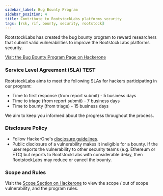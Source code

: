 ```yaml
---
sidebar_label: Bug Bounty Program
sidebar_position: 4
title: Contribute to RootstockLabs platforms security
tags: [rsk, rif, bounty, security, rootstock]
---
```


RootstockLabs has created the bug bounty program to reward researchers that submit valid vulnerabilities to improve the RootstockLabs platforms security.

<div class="btn-container">
  <span></span>
    <a class="green" href="https://hackerone.com/rootstocklabs">Visit the Bug Bounty Program Page on Hackerone</a>
</div>

### Service Level Agreement (SLA) TEST

RootstockLabs aims to meet the following SLAs for hackers participating in our program:

* Time to first response (from report submit) - 5 business days
* Time to triage (from report submit) - 7 business days
* Time to bounty (from triage) - 15 business days

We aim to keep you informed about the progress throughout the process.

### Disclosure Policy

* Follow HackerOne's [disclosure guidelines](https://www.hackerone.com/disclosure-guidelines).
* Public disclosure of a vulnerability makes it ineligible for a bounty. If the user reports the vulnerability to other security teams (e.g. Ethereum or ETC) but reports to RootstockLabs with considerable delay, then RootstockLabs may reduce or cancel the bounty.

### Scope and Rules

Visit the [Scope Section on Hackerone](https://hackerone.com/rootstocklabs/policy_scopes) to view the scope / out of scope vulnerability, and the program rules.

